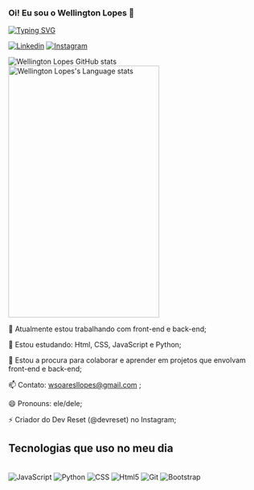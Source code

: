 ### Oi! Eu sou o Wellington Lopes 🤝

[![Typing SVG](https://readme-typing-svg.herokuapp.com?font=Fira+Code&weight=800&pause=1000&color=74F70B&width=435&lines=%22We+are+what+we+Repeatedly+do.+;Excellence%2C+then...;is+not+an+Act+but+a+Habit.%22+-+Aristotle)](https://git.io/typing-svg)

[![Linkedin](https://img.shields.io/badge/LinkedIn-0077B5?style=for-the-badge&logo=linkedin&logoColor=white)](https://www.linkedin.com/in/wellington-soares-lopes)
[![Instagram](https://img.shields.io/badge/Instagram-E4405F?style=for-the-badge&logo=instagram&logoColor=white)](https://www.instagram.com/devreset)

![Wellington Lopes GitHub stats](https://github-readme-stats.vercel.app/api?username=Wellington-lopes&show_icons=true&theme=tokyonight) 
<img height=500 width=300 src="https://github-readme-stats.vercel.app/api/top-langs/?username=Wellington-lopes&amp;layout=compact&amp;langs_count=7&amp;theme=tokyonight" alt="Wellington Lopes's Language stats" />
</a>

🔭 Atualmente estou trabalhando com front-end e back-end;

🌱 Estou estudando: Html, CSS, JavaScript e Python;

👯 Estou a procura para colaborar e aprender em projetos que envolvam front-end e back-end;

📫 Contato: wsoaresllopes@gmail.com ;

😄 Pronouns: ele/dele;

⚡ Criador do Dev Reset (@devreset) no Instagram;

## Tecnologias que uso no meu dia  

<div style="display: inline_block"><br>
<img align="center" alt="JavaScript" src="https://img.shields.io/badge/JavaScript-F7DF1E?style=for-the-badge&logo=javascript&logoColor=black">
<img align="center" alt="Python" src="https://img.shields.io/badge/Python-3776AB?style=for-the-badge&logo=python&logoColor=white">
<img align="center" alt="CSS" src="https://img.shields.io/badge/CSS-239120?&style=for-the-badge&logo=css3&logoColor=white">
<img align="center" alt="Html5" src="https://img.shields.io/badge/HTML5-E34F26?style=for-the-badge&logo=html5&logoColor=white">
<img align="center" alt="Git" src="https://img.shields.io/badge/GIT-E44C30?style=for-the-badge&logo=git&logoColor=white">
<img align="center" alt="Bootstrap" src="https://img.shields.io/badge/Bootstrap-563D7C?style=for-the-badge&logo=bootstrap&logoColor=white">
</div>
